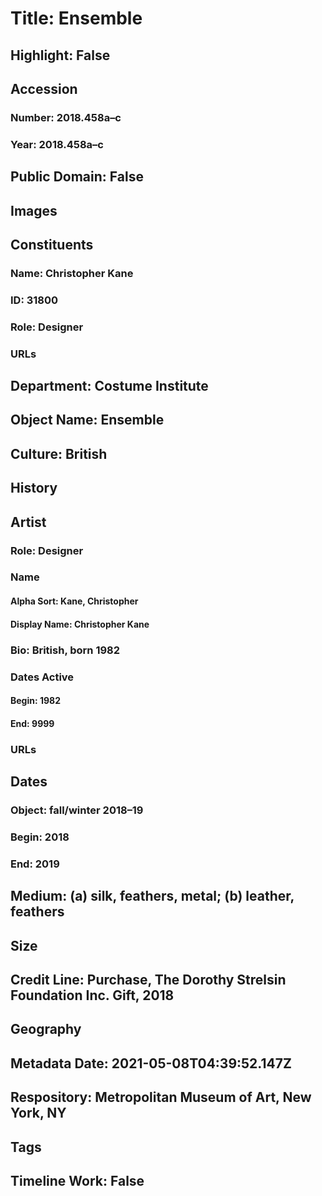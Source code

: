 # Title: Ensemble
## Highlight: False
## Accession
### Number: 2018.458a–c
### Year: 2018.458a–c
## Public Domain: False
## Images
## Constituents
### Name: Christopher Kane
### ID: 31800
### Role: Designer
### URLs
## Department: Costume Institute
## Object Name: Ensemble
## Culture: British
## History
## Artist
### Role: Designer
### Name
#### Alpha Sort: Kane, Christopher
#### Display Name: Christopher Kane
### Bio: British, born 1982
### Dates Active
#### Begin: 1982
#### End: 9999
### URLs
## Dates
### Object: fall/winter 2018–19
### Begin: 2018
### End: 2019
## Medium: (a) silk, feathers, metal; (b) leather, feathers
## Size
## Credit Line: Purchase, The Dorothy Strelsin Foundation Inc. Gift, 2018
## Geography
## Metadata Date: 2021-05-08T04:39:52.147Z
## Respository: Metropolitan Museum of Art, New York, NY
## Tags
## Timeline Work: False